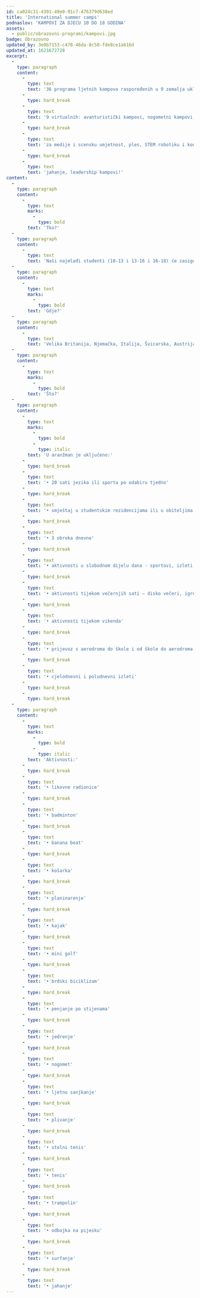 ```yaml
---
id: ca024c31-4301-49e0-91c7-476379d638ed
title: 'International summer camps'
podnaslov: 'KAMPOVI ZA DJECU 10 DO 18 GODINA'
assets:
  - public/obrazovni-programi/kampovi.jpg
badge: Obrazovno
updated_by: 3e0b7153-c478-46da-8c50-fde8ce1a616d
updated_at: 1621672728
excerpt:
  -
    type: paragraph
    content:
      -
        type: text
        text: '36 programa ljetnih kampova raspoređenih u 9 zemalja uključujući '
      -
        type: hard_break
      -
        type: text
        text: '9 virtualnih: avanturistički kampovi, nogometni kampovi, kampovi '
      -
        type: hard_break
      -
        type: text
        text: 'za medije i scensku umjetnost, ples, STEM robotiku i kodiranje, surfanje, '
      -
        type: hard_break
      -
        type: text
        text: 'jahanje, leadership kampovi!'
content:
  -
    type: paragraph
    content:
      -
        type: text
        marks:
          -
            type: bold
        text: 'Tko?'
  -
    type: paragraph
    content:
      -
        type: text
        text: 'Naši najmlađi studenti (10-13 i 13-16 i 16-18) će zasigurno uživati u društvu svojih vršnjaka iz cijelog svijeta, pod budnom paskom učitelja i voditelja programa!'
  -
    type: paragraph
    content:
      -
        type: text
        marks:
          -
            type: bold
        text: 'Gdje?'
  -
    type: paragraph
    content:
      -
        type: text
        text: 'Velika Britanija, Njemačka, Italija, Švicarska, Austrija, Francuska, Španjolska, SAD, a možete birati između jezičnog kampa, kampa jahanja, nogometnog kampa - Real Madrid, FC Barcelona, Arsenal, Chelsia, Manchester United, Bobby Charlton Academy, teniskog, adventure campa ili leadership campa.'
  -
    type: paragraph
    content:
      -
        type: text
        marks:
          -
            type: bold
        text: 'Što?'
  -
    type: paragraph
    content:
      -
        type: text
        marks:
          -
            type: bold
          -
            type: italic
        text: 'U aranžman je uključeno:'
      -
        type: hard_break
      -
        type: text
        text: '• 20 sati jezika ili sporta po odabiru tjedno'
      -
        type: hard_break
      -
        type: text
        text: '• smještaj u studentskim rezidencijama ili u obiteljima'
      -
        type: hard_break
      -
        type: text
        text: '• 3 obroka dnevno'
      -
        type: hard_break
      -
        type: text
        text: '• aktivnosti u slobodnom dijelu dana - sportovi, izleti'
      -
        type: hard_break
      -
        type: text
        text: '• aktivnosti tijekom večernjih sati – disko večeri, igre'
      -
        type: hard_break
      -
        type: text
        text: '• aktivnosti tijekom vikenda'
      -
        type: hard_break
      -
        type: text
        text: '• prijevoz s aerodroma do škole i od škole do aerodroma uz pratnju'
      -
        type: hard_break
      -
        type: text
        text: '• cjelodnevni i poludnevni izleti'
      -
        type: hard_break
      -
        type: hard_break
  -
    type: paragraph
    content:
      -
        type: text
        marks:
          -
            type: bold
          -
            type: italic
        text: 'Aktivnosti:'
      -
        type: hard_break
      -
        type: text
        text: '• likovne radionice'
      -
        type: hard_break
      -
        type: text
        text: '• badminton'
      -
        type: hard_break
      -
        type: text
        text: '• banana boat'
      -
        type: hard_break
      -
        type: text
        text: '• košarka'
      -
        type: hard_break
      -
        type: text
        text: '• planinarenje'
      -
        type: hard_break
      -
        type: text
        text: '• kajak'
      -
        type: hard_break
      -
        type: text
        text: '• mini golf'
      -
        type: hard_break
      -
        type: text
        text: '• brdski biciklizam'
      -
        type: hard_break
      -
        type: text
        text: '• penjanje po stijenama'
      -
        type: hard_break
      -
        type: text
        text: '• jedrenje'
      -
        type: hard_break
      -
        type: text
        text: '• nogomet'
      -
        type: hard_break
      -
        type: text
        text: '• ljetno sanjkanje'
      -
        type: hard_break
      -
        type: text
        text: '• plivanje'
      -
        type: hard_break
      -
        type: text
        text: '• stolni tenis'
      -
        type: hard_break
      -
        type: text
        text: '• tenis'
      -
        type: hard_break
      -
        type: text
        text: '• trampolin'
      -
        type: hard_break
      -
        type: text
        text: '• odbojka na pijesku'
      -
        type: hard_break
      -
        type: text
        text: '• surfanje'
      -
        type: hard_break
      -
        type: text
        text: '• jahanje'
---
```

